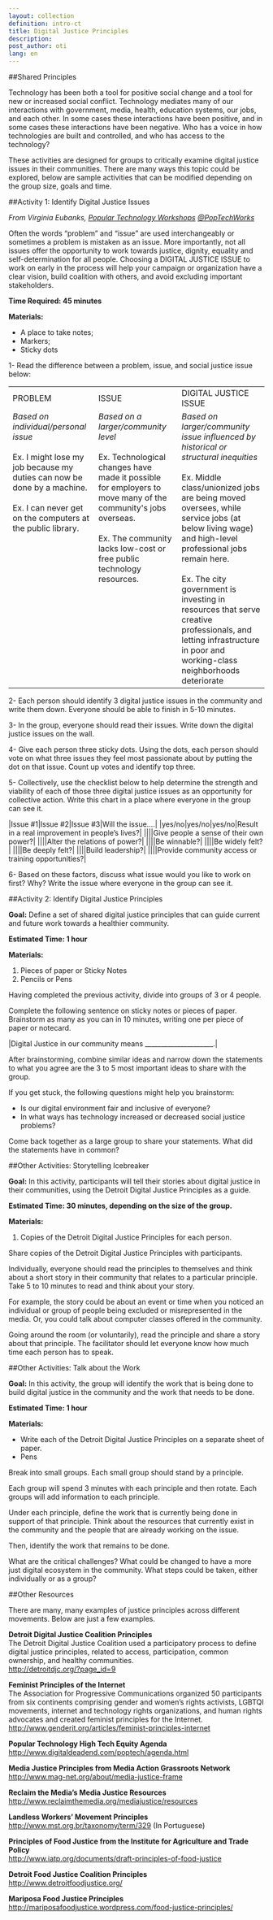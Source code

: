```yaml
---
layout: collection
definition: intro-ct
title: Digital Justice Principles
description: 
post_author: oti
lang: en
---
```


##Shared Principles

Technology has been both a tool for positive social change and a tool for new or increased social conflict. Technology mediates many of our interactions with government, media, health, education systems, our jobs, and each other. In some cases these interactions have been positive, and in some cases these interactions have been negative. Who has a voice in how technologies are built and controlled, and who has access to the technology?

These activities are designed for groups to critically examine digital justice issues in their communities. There are many ways this topic could be explored, below are sample activities that can be modified depending on the group size, goals and time.

##Activity 1: Identify Digital Justice Issues

<em>From Virginia Eubanks, <a href="http://digitaldeadend.com/poptech/">Popular Technology Workshops</a> <a href="https://twitter.com/poptechworks">@PopTechWorks</a></em>

Often the words “problem” and “issue” are used interchangeably or sometimes a problem is mistaken as an issue. More importantly, not all issues offer the opportunity to work towards justice, dignity, equality and self-determination for all people. Choosing a DIGITAL JUSTICE ISSUE to work on early in the process will help your campaign or organization have a clear vision, build coalition with others, and avoid excluding important stakeholders.
 
**Time Required: 45 minutes**

**Materials:**

 - A place to take notes;  
 - Markers;  
 - Sticky dots

1- Read the difference between a problem, issue, and social justice 
issue below:
 
<table>
<tr><td>PROBLEM</td><td>ISSUE</td><td>DIGITAL JUSTICE ISSUE</td></tr>
<tr><td style="vertical-align:top;">
<em>Based on individual/personal issue</em><br/><br/>
Ex. I might lose my job because my duties can now be done by a machine.<br /><br/>
Ex. I can never get on the computers at the public library. 
</td>
<td style="vertical-align:top;">
<em>Based on a larger/community level </em><br /><br/>
Ex. Technological changes have made it possible for employers to move many of the community's jobs overseas.<br /><br/>
Ex. The community lacks low-cost or free public technology resources. 
</td>
<td style="vertical-align:top;">
<em>Based on larger/community issue influenced by historical or structural inequities </em><br /><br/>
Ex. Middle class/unionized jobs are being moved oversees, while service jobs (at below living wage) and high-level professional jobs remain here.<br /><br/>
Ex. The city government is investing in resources that serve creative professionals, and letting infrastructure in poor and working-class neighborhoods deteriorate
</td></tr>
 </table>

2- Each person should identify 3 digital justice issues in the community and write them down. Everyone should be able to finish in 5-10 minutes.

3- In the group, everyone should read their issues. Write down the digital justice issues on the wall.
 
4- Give each person three sticky dots. Using the dots, each person should vote on what three issues they feel most passionate about by putting the dot on that issue. Count up votes and identify top three.
 
5- Collectively, use the checklist below to help determine the strength and viability of each of those three digital justice issues as an opportunity for collective action. Write this chart in a place where everyone in the group can see it.


|Issue #1|Issue #2|Issue #3|Will the issue….|
|yes/no|yes/no|yes/no|Result in a real improvement in people’s lives?|
||||Give people a sense of their own power?|
||||Alter the relations of  power?|
||||Be winnable?|
||||Be widely felt?|
||||Be deeply felt?|
||||Build leadership?|
||||Provide community access or training opportunities?|
 

6- Based on these factors, discuss what issue would you like to work on first? Why? Write the issue where everyone in the group can see it.


##Activity 2: Identify Digital Justice Principles

**Goal:** Define a set of shared digital justice principles that can guide current and future work towards a healthier community.

**Estimated Time: 1 hour**

**Materials:**

1. Pieces of paper or Sticky Notes
2. Pencils or Pens

Having completed the previous activity, divide into groups of 3 or 4 people.

Complete the following sentence on sticky notes or pieces of paper. Brainstorm as many as you can in 10 minutes, writing one per piece of paper or notecard.


|Digital Justice in our community means _____________________.|


After brainstorming, combine similar ideas and narrow down the statements to what you agree are the 3 to 5 most important ideas to share with the group.

If you get stuck, the following questions might help you brainstorm:

- Is our digital environment fair and inclusive of everyone?
- In what ways has technology increased or decreased social justice problems?

Come back together as a large group to share your statements. What did the statements have in common?

##Other Activities: Storytelling Icebreaker

**Goal:** In this activity, participants will tell their stories about digital justice in their communities, using the Detroit Digital Justice Principles as a guide.

**Estimated Time: 30 minutes, depending on the size of the group.**

**Materials:**

1. Copies of the Detroit Digital Justice Principles for each person.

Share copies of the Detroit Digital Justice Principles with participants.

Individually, everyone should read the principles to themselves and think about a short story in their community that relates to a particular principle. Take 5 to 10 minutes to read and think about your story.

For example, the story could be about an event or time when you noticed an individual or group of people being excluded or misrepresented in the media. Or, you could talk about computer classes offered in the community.

Going around the room (or voluntarily), read the principle and share a story about that principle. The facilitator should let everyone know how much time each person has to speak.

##Other Activities: Talk about the Work

**Goal:** In this activity, the group will identify the work that is being done to build digital justice in the community and the work that needs to be done.

**Estimated Time: 1 hour**

**Materials:**

- Write each of the Detroit Digital Justice Principles on a separate sheet of paper.
- Pens

Break into small groups. Each small group should stand by a principle. 

Each group will spend 3 minutes with each principle and then rotate. Each groups will add information to each principle.

Under each principle, define the work that is currently being done in support of that principle. Think about the resources that currently exist in the community and the people that are already working on the issue.

Then, identify the work that remains to be done. 

What are the critical challenges? What could be changed to have a more just digital ecosystem in the community. What steps could be taken, either individually or as a group?

##Other Resources

There are many, many examples of justice principles across different movements. Below are just a few examples.

<p><strong>Detroit Digital Justice Coalition Principles</strong> <br>
The Detroit Digital Justice Coalition used a participatory process to define digital justice principles, related to access, participation, common ownership, and healthy communities. <br>
<a href="http://detroitdjc.org/?page_id=9">http://detroitdjc.org/?page_id=9</a></p>

<p><strong>Feminist Principles of the Internet</strong> <br>
The Association for Progressive Communications organized 50 participants from six continents comprising gender and women’s rights activists, LGBTQI movements, internet and technology rights organizations, and human rights advocates and created feminist principles for the Internet. <br>
<a href="http://www.genderit.org/articles/feminist-principles-internet">http://www.genderit.org/articles/feminist-principles-internet</a></p>

<p><strong>Popular Technology High Tech Equity Agenda</strong> <br>
<a href="http://www.digitaldeadend.com/poptech/agenda.html">http://www.digitaldeadend.com/poptech/agenda.html</a></p>

<p><strong>Media Justice Principles from Media Action Grassroots Network</strong> <br>
<a href="http://www.mag-net.org/about/media-justice-frame">http://www.mag-net.org/about/media-justice-frame</a></p>

<p><strong>Reclaim the Media’s Media Justice Resources</strong> <br>
<a href="http://www.reclaimthemedia.org/mediajustice/resources">http://www.reclaimthemedia.org/mediajustice/resources</a></p>

<p><strong>Landless Workers’ Movement Principles</strong> <br>
<a href="http://www.mst.org.br/taxonomy/term/329">http://www.mst.org.br/taxonomy/term/329</a>  (In Portuguese)</p>

<p><strong>Principles of Food Justice from the Institute for Agriculture and Trade Policy</strong><br>
<a href="http://www.iatp.org/documents/draft-principles-of-food-justice">http://www.iatp.org/documents/draft-principles-of-food-justice</a></p>

<p><strong>Detroit Food Justice Coalition Principles</strong> <br>
<a href="http://www.detroitfoodjustice.org/">http://www.detroitfoodjustice.org/</a></p>

<p><strong>Mariposa Food Justice Principles</strong> <br>
<a href="http://mariposafoodjustice.wordpress.com/food-justice-principles/">http://mariposafoodjustice.wordpress.com/food-justice-principles/</a></p>
